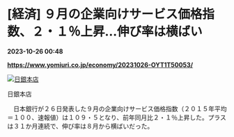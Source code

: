 # [経済] ９月の企業向けサービス価格指数、２・１％上昇…伸び率は横ばい

**2023-10-26 00:48**

**https://www.yomiuri.co.jp/economy/20231026-OYT1T50053/**

[![日銀本店](https://www.yomiuri.co.jp/media/2023/10/20231026-OYT1I50024-1.jpg)](https://www.yomiuri.co.jp/pluralphoto/20231026-OYT1I50024/)

日銀本店

　日本銀行が２６日発表した９月の企業向けサービス価格指数（２０１５年平均＝１００、速報値）は１０９・５となり、前年同月比２・１％上昇した。プラスは３１か月連続で、伸び率は８月から横ばいだった。